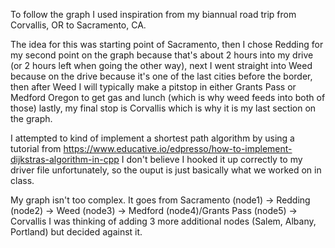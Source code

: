 To follow the graph I used inspiration from my biannual road trip from Corvallis, OR to Sacramento, CA.

The idea for this was starting point of Sacramento, then I chose Redding for my second point on the graph because that's about 2 hours into my drive (or 2 hours left when going the other way), next I went straight into Weed because on the drive because it's one of the last cities before the border, then after Weed I will typically make a pitstop in either Grants Pass or Medford Oregon to get gas and lunch (which is why weed feeds into both of those) lastly, my final stop is Corvallis which is why it is my last section on the graph.

I attempted to kind of implement a shortest path algorithm by using a tutorial from https://www.educative.io/edpresso/how-to-implement-dijkstras-algorithm-in-cpp 
I don't believe I hooked it up correctly to my driver file unfortunately, so the ouput is just basically what we worked on in class.


My graph isn't too complex. It goes from Sacramento (node1) -> Redding (node2) -> Weed (node3) -> Medford (node4)/Grants Pass (node5) -> Corvallis
I was thinking of adding 3 more additional nodes (Salem, Albany, Portland) but decided against it. 
